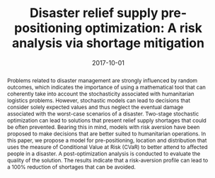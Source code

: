 ---
title: 'Disaster relief supply pre-positioning optimization: A risk analysis via shortage
  mitigation'
# If group member, use folder name in /content/authors
authors:
  - g_lucas-condeixa
  - Adriana Leiras
  - g_fabricio-oliveira
  - Irineu de Brito
date: 2017-10-01
doi: 10.1016/j.ijdrr.2017.09.007

# Schedule page publish date (NOT publication's date).
publishDate: 2017-01-01

# Publication type.
# Legend: 0 = Uncategorized; 1 = Conference paper; 2 = Journal article;
# 3 = Preprint / Working Paper; 4 = Report; 5 = Book; 6 = Book section;
# 7 = Thesis; 8 = Patent
publication_types: ['2']

# Publication name and optional abbreviated publication name. Notice * * on title. # Publication name and optional abbreviated publication name. Quote marks needed for Markdown typesetting
publication: '*International Journal of Disaster Risk Reduction*'
publication_short: ''

abstract: Problems related to disaster management are strongly influenced by random
  outcomes, which indicates the importance of using a mathematical tool that can coherently
  take into account the stochasticity associated with humanitarian logistics problems.
  However, stochastic models can lead to decisions that consider solely expected values
  and thus neglect the eventual damage associated with the worst-case scenarios of
  a disaster. Two-stage stochastic optimization can lead to solutions that present
  relief supply shortages that could be often prevented. Bearing this in mind, models
  with risk aversion have been proposed to make decisions that are better suited to
  humanitarian operations. In this paper, we propose a model for pre-positioning,
  location and distribution that uses the measure of Conditional Value at Risk (CVaR)
  to better attend to affected people in a disaster. A post-optimization analysis
  is conducted to evaluate the quality of the solution. The results indicate that
  a risk-aversion profile can lead to a 100% reduction of shortages that can be avoided.

# Summary. An optional shortened abstract.
summary: 

# Not in use. Could be used for keywords 
tags:
  
featured: false

# links:
url_pdf: ''
url_code: ''
url_dataset: ''
url_poster: ''
url_project: ''
url_slides: ''
url_source: ''
url_video: ''

# Categories
#  These asociate the publications with the icons representing reearch topics and application areas
categories: [Modelling decision-making and uncertainty, Humanitarian and healthcare logistics]

# Associated Projects (optional).
#   Associate this publication with one or more of your projects.
#   Simply enter your project's folder or file name without extension.
#   E.g. `internal-project` references `content/project/internal-project/index.md`.
#   Otherwise, set `projects: []`.
projects: []

# Featured image
# To use, add an image named `featured.jpg/png` to your page's folder.
# Focal points: Smart, Center, TopLeft, Top, TopRight, Left, Right, BottomLeft, Bottom, BottomRight.
image:
  caption: ''
  focal_point: ''
  preview_only: false
  
 # forbid social media icons appearance
share: false
---
